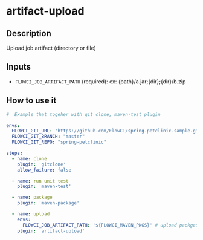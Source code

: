 # artifact-upload

## Description

Upload job artifact (directory or file)

## Inputs

- `FLOWCI_JOB_ARTIFACT_PATH` (required): ex: {path}/a.jar;{dir};{dir}/b.zip

## How to use it

```yml
#  Example that togeher with git clone, maven-test plugin

envs:
  FLOWCI_GIT_URL: "https://github.com/FlowCI/spring-petclinic-sample.git"
  FLOWCI_GIT_BRANCH: "master"
  FLOWCI_GIT_REPO: "spring-petclinic"

steps:
  - name: clone
    plugin: 'gitclone'
    allow_failure: false

  - name: run unit test
    plugin: 'maven-test'

  - name: package
    plugin: 'maven-package'

  - name: upload
    envs:
      FLOWCI_JOB_ARTIFACT_PATH: '${FLOWCI_MAVEN_PKGS}' # upload packges from last step
    plugin: 'artifact-upload'
```